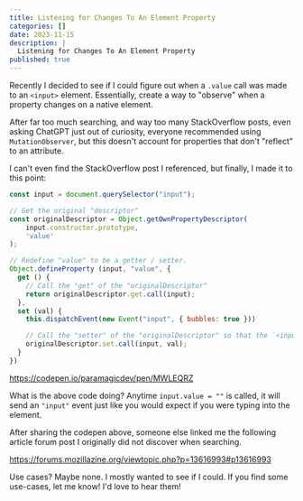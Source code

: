```yaml
---
title: Listening for Changes To An Element Property
categories: []
date: 2023-11-15
description: |
  Listening for Changes To An Element Property
published: true
---
```


Recently I decided to see if I could figure out when a `.value` call was made to an
`<input>` element. Essentially, create a way to "observe" when a property changes on a
native element.

After far too much searching, and way too many StackOverflow posts, even asking ChatGPT just
out of curiosity, everyone recommended using `MutationObserver`, but this doesn't account for
properties that don't "reflect" to an attribute.

I can't even find the StackOverflow post I referenced, but finally, I made it to this point:

```js
const input = document.querySelector("input");

// Get the original "descriptor"
const originalDescriptor = Object.getOwnPropertyDescriptor(
    input.constructor.prototype,
    'value'
);

// Redefine "value" to be a getter / setter.
Object.defineProperty (input, "value", {
  get () {
    // Call the "get" of the "originalDescriptor"
    return originalDescriptor.get.call(input);
  },
  set (val) {
    this.dispatchEvent(new Event("input", { bubbles: true }))

    // Call the "setter" of the "originalDescriptor" so that the `<input>` element updates properly.
    originalDescriptor.set.call(input, val);
  }
})
```

<https://codepen.io/paramagicdev/pen/MWLEQRZ>

What is the above code doing? Anytime `input.value = ""` is called, it will send
an `"input"` event just like you would expect if you were typing into the element.

After sharing the codepen above, someone else linked me the following article forum post I originally
did not discover when searching.

<https://forums.mozillazine.org/viewtopic.php?p=13616993#p13616993>

Use cases? Maybe none. I mostly wanted to see if I could. If you find some use-cases, let me know!
I'd love to hear them!
